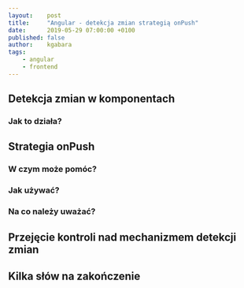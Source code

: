 ```yaml
---
layout:    post
title:     "Angular - detekcja zmian strategią onPush"
date:      2019-05-29 07:00:00 +0100
published: false
author:    kgabara
tags:
    - angular
    - frontend
---
```




## Detekcja zmian w komponentach

### Jak to działa?

## Strategia onPush

### W czym może pomóc?

### Jak używać?

### Na co należy uważać?

## Przejęcie kontroli nad mechanizmem detekcji zmian

## Kilka słów na zakończenie 
